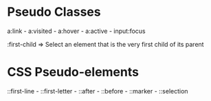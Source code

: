 # Pseudo Classes

a:link - a:visited - a:hover - a:active - input:focus

:first-child => Select an element that is the very first child of its parent


# CSS Pseudo-elements

::first-line - ::first-letter - ::after - ::before - ::marker - ::selection